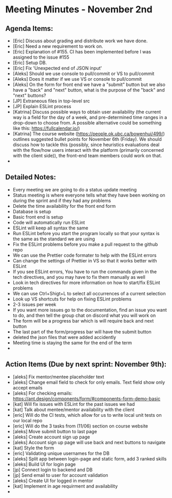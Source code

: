 # Meeting Minutes - November 2nd

## Agenda Items:
- [Eric] Discuss about grading and distribute work we have done.
- [Eric] Need a new requirement to work on.
- [Eric] Explanation of #155. CI has been implemented before I was assigned to the issue #155
- [Eric] Setup DB.
- [Eric] Fix 'Unexpected end of JSON input'
- [Aleks] Should we use console to pull/commit or VS to pull/commit
- [Aleks] Does it matter if we use VS or console to pull/commit
- [Aleks] On the form for front end we have a "submit" button but we also have a "back" and "next" button, what is the purpose of the "back" and "next" buttons?
- [JP] Extraneous files in top-level src
- [JP] Explain ESLint process
- [Katrina] Discuss possible ways to obtain user availability (the current way is a field for the day of a week, and pre-determined time ranges in a drop-down to choose from. A possible alternative could be something like this: https://fullcalendar.io/)
- [Katrina] The course website (https://people.ok.ubc.ca/bowenhui/499/) outlines suggested bullet points for November 6th (Friday). We should discuss how to tackle this (possibly, since heuristics evaluations deal with the flow/how users interact with the platform (primarily concerned with the client side)), the front-end team members could work on that.
- 

## Detailed Notes:
- Every meeting we are going to do a status update meeting
- Status meeting is where everyone tells what they have been working on during the sprint and if they had any problems
- Delete the time availability for the front end form
- Database is setup
- Basic front end is setup
- Code will automatically run ESLint
- ESLint will keep all syntax the same 
- Run ESLint before you start the program locally so that your syntax is the same as the standard we are using
- Fix the ESLint problems before you make a pull request to the github repo
- We can use the Prettier code formater to help with the ESLint errors 
- Can change the settings of Prettier in VS so that it works better with ESLint
- If you see ESLint errors, You have to run the commands given in the tech directives, and you may have to fix them manually as well
- Look in tech directives for more information on how to start/fix ESLint problems
- We can use Ctrl+Shigt+L to select all occurrences of a current selection
- Look up VS shortcuts for help on fixing ESLint problems
- 2-3 issues per week
- If you want more issues go to the documentation, find an issue you want to do, and then tell the group chat on discord what you will work on
- The form will be a progress bar which is will require back and next button
- The last part of the form/progress bar will have the submit button
- deleted the json files that were added accidently
- Meeting time is staying the same for the end of the term
- 

## Action Items (Due by next sprint: November 9th):
- [aleks] Fix mentor/mentee placeholder text
- [aleks] Change email field to check for only emails. Text field show only accept emails
- [aleks] For checking emails: https://ant.design/components/form/#components-form-demo-basic
- [kat] Will fix issues with ESLint for the past issues we had
- [kat] Talk about mentee/mentor availability with the client
- [eric] Will do the Cl tests, which allow for us to write local unit tests on our local repo
- [eric] Will do the 3 tasks from (11/06) section on course website
- [aleks] Move submit button to last page
- [aleks] Create account sign up page
- [aleks] Account sign up page will use back and next buttons to navigate
- [kat] Style the form
- [eric] Validating unique usernames for the DB
- [aleks] Split app between login-page and static form, add 3 ranked skills
- [aleks] Build UI for login page
- [jp] Connect login to backend and DB
- [jp] Send email to user for account validation
- [aleks] Create UI for logged in mentor
- [kat] Implement in age requirment and availability
- 
